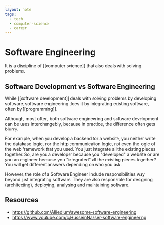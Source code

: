```yaml
---
layout: note
tags:
  - tech
  - computer-science
  - career
---
```


# Software Engineering

It is a discipline of [[computer science]] that also deals with solving problems.

## Software Development vs Software Engineering

While [[software development]] deals with solving problems by developing software, software engineering does it by integrating existing software, often by [[programming]].

Although, most often, both software engineering and software development can be uses interchangebly, because in practice, the difference often gets blurry.

For example, when you develop a backend for a website, you neither write the database logic, nor the http communication logic, not even the logic of the web framework that you used. You just integrate all the existing pieces together. So, are you a developer because you "developed" a website or are you an engineer because you "integrated" all the existing pieces together? You will get different answers depending on who you ask.

However, the role of a Software Engineer include responsibilities way beyond just integrating software. They are also responsible for designing (architecting), deploying, analysing and maintaining software.

## Resources

- https://github.com/Alliedium/awesome-software-engineering
- https://www.youtube.com/c/HusseinNasser-software-engineering

